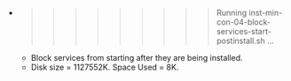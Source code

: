 * >>>>>>>>> Running inst-min-con-04-block-services-start-postinstall.sh ...
  * Block services from starting after they are being installed.
  * Disk size = 1127552K. Space Used = 8K.
